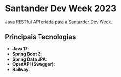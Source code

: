 # Santander Dev Week 2023

Java RESTful API criada para a Santander Dev Week.

## Principais Tecnologias

- **Java 17**:
- **Spring Boot 3**:
- **Spring Data JPA**:
- **OpenAPI (Swagger)**:
- **Railway**:
